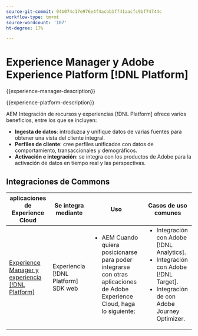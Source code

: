 ```yaml
---
source-git-commit: 94b074c17e976e4f4acbb1ff41aacfc9bf74744c
workflow-type: tm+mt
source-wordcount: '107'
ht-degree: 17%

---
```



# Experience Manager y Adobe Experience Platform [!DNL Platform]

{{experience-manager-description}}

{{experience-platform-description}}

AEM Integración de recursos y experiencias [!DNL Platform] ofrece varios beneficios, entre los que se incluyen:

+ **Ingesta de datos**: introduzca y unifique datos de varias fuentes para obtener una vista del cliente integral.
+ **Perfiles de cliente**: cree perfiles unificados con datos de comportamiento, transaccionales y demográficos.
+ **Activación e integración**: se integra con los productos de Adobe para la activación de datos en tiempo real y las perspectivas.

## Integraciones de Commons

<table>
    <thead>
        <tr>
            <th>aplicaciones de Experience Cloud</th>
            <th>Se integra mediante</th>
            <th>Uso</th>
            <th>Casos de uso comunes</th>
        </tr>
    </thead>
    <tbody>
        <tr>
            <td><a href="https://experienceleague.adobe.com/docs/experience-manager-learn/sites/integrations/experience-platform/web-sdk.html?lang=es" target="_blank" rel="noreferrer">Experience Manager y experiencia [!DNL Platform]</a></td>
            <td>Experiencia [!DNL Platform] SDK web</td>
            <td>
                <ul style="margin-top: 0;">
                    <li>AEM Cuando quiera posicionarse para poder integrarse con otras aplicaciones de Adobe Experience Cloud, haga lo siguiente:</li>
                </ul>
            </td>
            <td>
                <ul style="margin-top: 0;">
                  <li>Integración con Adobe [!DNL Analytics].</li>
                  <li>Integración con Adobe [!DNL Target].</li>
                  <li>Integración de con Adobe Journey Optimizer.</li>
                </ul>
            </td>
        </tr>        
    </tbody>          
</table>
